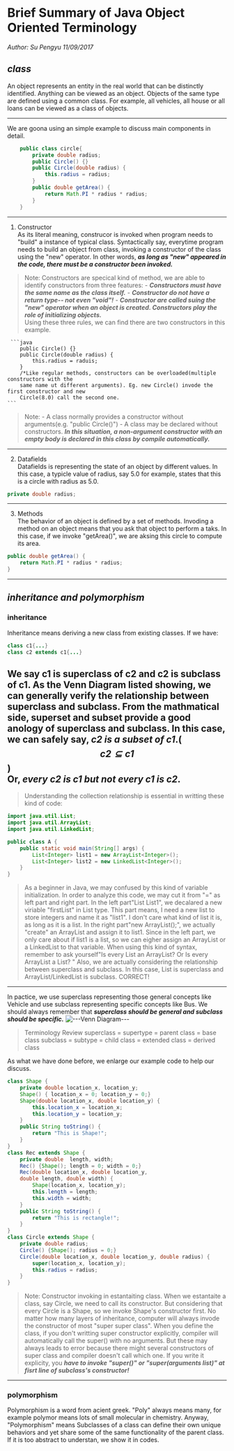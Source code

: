 
# **Brief Summary of Java Object Oriented Terminology**
*Author: Su Pengyu 11/09/2017*
## ***class***
An object represents an entity in the real world that can be distinctly identified. Anything can be viewed as an object. Objects of the same type are defined using a common class. For example, all vehicles, all house or all loans can be viewed as a class of objects.

--- 
We are goona using an simple example to discuss main components in detail.
```java
    public class circle{
        private double radius;
        public Circle() {}
        public Circle(double radius) {
            this.radius = radius;
        }
        public double getArea() {
            return Math.PI * radius * radius;
        }
    }
```
---
1. Constructor  
As its literal meaning, construcor is invoked when program needs to "build" a instance of typical class. Syntactically say, everytime program needs to build an object from class, invoking a constructor of the class using the "new" operator. In other words, ***as long as "new" appeared
in the code, there must be a constructor been invoked.***   
>Note: Constructors are specical kind of method, we are able to identify constructors from three features:
    - ***Constructors must have the same name as the class itself.***
     - ***Constructor do not have a return type-- not even "void"!***
     - ***Constructor are called suing the "new" operator when an object is created. Constructors play the role of initializing objects.***    
     Using these three rules, we can find there are two constructors in this example.
>
     ```java
        public Circle() {}
        public Circle(double radius) {
            this.radius = raduis;
        }
        /*Like regular methods, constructors can be overloaded(multiple constructors with the
        same name ut different arguments). Eg. new Circle() invode the first constructor and new
        Circle(8.0) call the second one.
    ```
> Note:
    - A class normally provides a constructor without arguments(e.g. "public Circle()")
    - A class may be declared without constructors. ***In this situation, a non-argument constructor with an empty body is declared in this class by compile automatically.***   
>
---
2. Datafields    
Datafields is representing the state of an object by different values. In this case, a typicle value of radius, say 5.0 for example, states that this is a circle with radius as 5.0.
```java
private double radius;
```
---
3. Methods    
The behavior of an object is defined by a set of methods. Invoding a method on an object means that you ask that object to perform a taks. In this case, if we invoke "getArea()", we are aksing this circle to compute its area.
```java
public double getArea() {
    return Math.PI * radius * radius;
}
```
---
## ***inheritance and polymorphism***
### inheritance
Inheritance means deriving a new class from existing classes. If we have:
```java
class c1{...}
class c2 extends c1{...}
```
We say c1 is superclass of c2 and c2 is subclass of c1.
As the Venn Diagram listed showing, we can generally verify the relationship between superclass and subclass. 
From the mathmatical side, superset and subset provide a good anology of superclass and subclass. In this case, we can safely say, ***c2 is a subset of c1***.(***$$c2 \subseteq c1$$***)  
Or, ***every c2 is c1 but not every c1 is c2***.
---
>Understanding the collection relationship is essential in writting these kind of code:
```java
import java.util.List;
import java.util.ArrayList;
import java.util.LinkedList;

public class A {
    public static void main(String[] args) {
        List<Integer> list1 = new ArrayList<Integer>();
        List<Integer> list2 = new LinkedList<Integer>();
    }
}
```
>As a beginner in Java, we may confused by this kind of variable initialization. In order to analyze this code, we may cut it from "=" as left part and right part. 
In the left part"List<Integer> List1", we decalared a new viriable "firstList" in List type. This part means, I need a new list to store integers and name it as "list1". I don't care what kind of list it is, as long as it is a list.
In the right part"new ArrayList<Integer>();", we actually "create" an ArrayList<Integer> and assign it to list1. Since in the left part, we only care about if list1 is a list, so we can eigher assign an ArrayList or a LinkedList to that variable.
When using this kind of syntax, remember to ask yourself"Is every List an ArrayList? Or Is every ArrayList a List? " Also, we are actually considering the relationship between superclass and subclass. In this case, List is superclass and ArrayList/LinkedList is subclass. CORRECT!
---
In pactice, we use superclass representing those general concepts like Vehicle and use subclass representing specific concepts like Bus. We should always remember that ***superclass should be general and subclass should be specific.***
![---Venn Diagram---](https://github.com/banziFD/Document/blob/master/image/super_sub_class.jpg)
> Terminology Review
superclass = supertype = parent class = base class
subclass = subtype = child class = extended class = derived class
>

As what we have done before, we enlarge our example code to help our discuss.
```java
class Shape {
    private double location_x, location_y;
    Shape() { location_x = 0; location_y = 0;}
    Shape(double location_x, double location_y) {
        this.location_x = location_x;
        this.location_y = location_y;
    }
    public String toString() {
        return "This is Shape!";
    }
}
class Rec extends Shape {
    private double  length, width;
    Rec() {Shape(); length = 0; width = 0;}
    Rec(double location_x, double location_y, 
    double length, double width) {
        Shape(location_x, location_y);
        this.length = length;
        this.width = width;
    }
    public String toString() {
        return "This is rectangle!";
    }
}
class Circle extends Shape {
    private double radius;
    Circle() {Shape(); radius = 0;}
    Circle(double location_x, double location_y, double radius) {
        super(location_x, location_y);
        this.radius = radius;
    }
}
```
>Note: Constructor invoking in estantaiting class.
When we estantaite a class, say Circle, we need to call its constructor. But considering that every Circle is a Shape, so we invoke Shape's constructor first. No matter how many layers of inheritance, computer will always invode the constructor of most "super super class".
When you define the class, if you don't writting super constructor explicitly, compiler will automatically call the super() with no arguments. But these may always leads to error because there might several constructors of super class and compiler doesn't call which one. If you write it explicity, you ***have to invoke "super()" or "super(arguments list)" at fisrt line of subclass's constructor!***
>
---
### polymorphism
Polymorphism is a word from acient greek. "Poly" always means many, for example polymor means lots of small molecular in chemistry. Anyway, "Polymorphism" means Subclasses of a class can define their own unique behaviors and yet share some of the same functionality of the parent class.
If it is too abstract to understan, we show it in codes.








